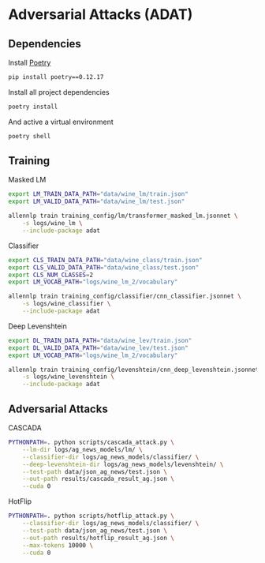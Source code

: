 # Adversarial Attacks (ADAT)

## Dependencies

Install [Poetry](https://python-poetry.org/)

```bash
pip install poetry==0.12.17
```

Install all project dependencies

```bash
poetry install
```

And active a virtual environment

```bash
poetry shell
```

## Training

Masked LM

```bash
export LM_TRAIN_DATA_PATH="data/wine_lm/train.json"
export LM_VALID_DATA_PATH="data/wine_lm/test.json"

allennlp train training_config/lm/transformer_masked_lm.jsonnet \
    -s logs/wine_lm \
    --include-package adat
```

Classifier

```bash
export CLS_TRAIN_DATA_PATH="data/wine_class/train.json"
export CLS_VALID_DATA_PATH="data/wine_class/test.json"
export CLS_NUM_CLASSES=2
export LM_VOCAB_PATH="logs/wine_lm_2/vocabulary"

allennlp train training_config/classifier/cnn_classifier.jsonnet \
    -s logs/wine_classifier \
    --include-package adat
```

Deep Levenshtein

```bash
export DL_TRAIN_DATA_PATH="data/wine_lev/train.json"
export DL_VALID_DATA_PATH="data/wine_lev/test.json"
export LM_VOCAB_PATH="logs/wine_lm_2/vocabulary"

allennlp train training_config/levenshtein/cnn_deep_levenshtein.jsonnet \
    -s logs/wine_levenshtein \
    --include-package adat
```


## Adversarial Attacks

CASCADA

```bash
PYTHONPATH=. python scripts/cascada_attack.py \
    --lm-dir logs/ag_news_models/lm/ \
    --classifier-dir logs/ag_news_models/classifier/ \
    --deep-levenshtein-dir logs/ag_news_models/levenshtein/ \
    --test-path data/json_ag_news/test.json \
    --out-path results/cascada_result_ag.json \
    --cuda 0
```

HotFlip

```bash
PYTHONPATH=. python scripts/hotflip_attack.py \
    --classifier-dir logs/ag_news_models/classifier/ \
    --test-path data/json_ag_news/test.json \
    --out-path results/hotflip_result_ag.json \
    --max-tokens 10000 \
    --cuda 0
```